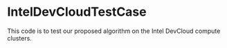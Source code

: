 # IntelDevCloudTestCase
This code is to test our proposed algorithm on the Intel DevCloud compute clusters.
